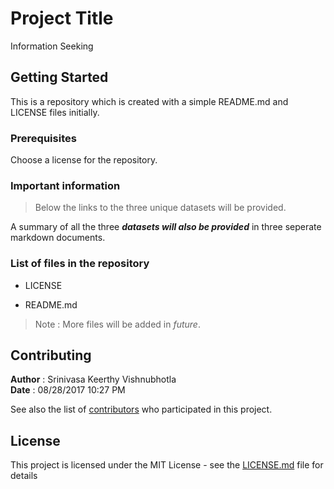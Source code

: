 # Project Title

Information Seeking

## Getting Started

This is a repository which is created with a simple README.md and LICENSE files initially.

### Prerequisites

Choose a license for the repository.


### Important information

> Below the links to the three unique datasets will be provided.

A summary of all the three **_datasets will also be provided_** in three seperate markdown documents.

### List of files in the repository

* LICENSE 

* README.md

> Note : More files will be added in _future_.


## Contributing

**Author** : Srinivasa Keerthy Vishnubhotla  
**Date**   : 08/28/2017 10:27 PM

See also the list of [contributors](https://github.com/SriniVishnu/Datatodecisions/graphs/contributors) who participated in this project.

## License

This project is licensed under the MIT License - see the [LICENSE.md](https://github.com/SriniVishnu/Datatodecisions/blob/master/LICENSE) file for details



